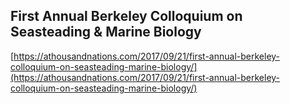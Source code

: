 ## First Annual Berkeley Colloquium on Seasteading & Marine Biology
  
  [https://athousandnations.com/2017/09/21/first-annual-berkeley-colloquium-on-seasteading-marine-biology/](https://athousandnations.com/2017/09/21/first-annual-berkeley-colloquium-on-seasteading-marine-biology/)